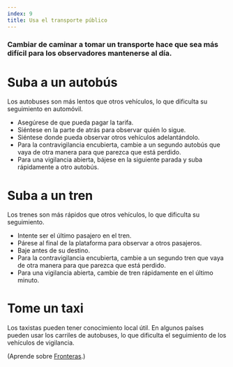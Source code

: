 ```yaml
---
index: 9
title: Usa el transporte público
---
```

### Cambiar de caminar a tomar un transporte hace que sea más difícil para los observadores mantenerse al día.

# Suba a un autobús

Los autobuses son más lentos que otros vehículos, lo que dificulta su seguimiento en automóvil.

*   Asegúrese de que pueda pagar la tarifa.
*   Siéntese en la parte de atrás para observar quién lo sigue.
*   Siéntese donde pueda observar otros vehículos adelantándolo.
*   Para la contravigilancia encubierta, cambie a un segundo autobús que vaya de otra manera para que parezca que está perdido.
*   Para una vigilancia abierta, bájese en la siguiente parada y suba rápidamente a otro autobús.

# Suba a un tren

Los trenes son más rápidos que otros vehículos, lo que dificulta su seguimiento.

*   Intente ser el último pasajero en el tren.
*   Párese al final de la plataforma para observar a otros pasajeros.
*   Baje antes de su destino.
*   Para la contravigilancia encubierta, cambie a un segundo tren que vaya de otra manera para que parezca que está perdido.
*   Para una vigilancia abierta, cambie de tren rápidamente en el último minuto.

# Tome un taxi

Los taxistas pueden tener conocimiento local útil. En algunos países pueden usar los carriles de autobuses, lo que dificulta el seguimiento de los vehículos de vigilancia.

(Aprende sobre [Fronteras](umbrella://travel/borders).)